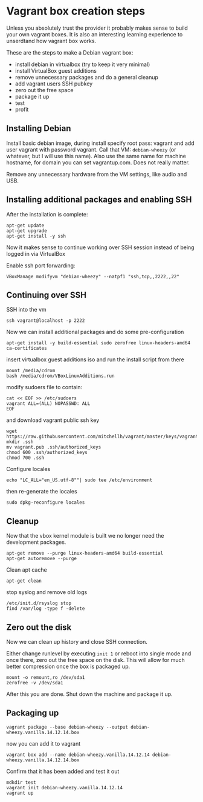 # Vagrant box creation steps

Unless you absolutely trust the provider it probably makes sense to build your own vagrant boxes. It is also an interesting learning experience to unserdtand how vagrant box works.

These are the steps to make a Debian vagrant box:

* install debian in virtualbox (try to keep it very minimal)
* install VirtualBox guest additions
* remove unnecessary packages and do a general cleanup
* add vagrant users SSH pubkey
* zero out the free space
* package it up
* test
* profit

## Installing Debian
Install basic debian image, during install specify root pass: vagrant and add user vagrant with password vagrant.
Call that VM: `debian-wheezy` (or whatever, but I will use this name).
Also use the same name for machine hostname, for domain you can set vagrantup.com. Does not really matter.

Remove any unnecessary hardware from the VM settings, like audio and USB.

## Installing additional packages and enabling SSH
After the installation is complete:
```
apt-get update 
apt-get upgrade 
apt-get install -y ssh 
```

Now it makes sense to continue working over SSH session instead of being logged in via VirtualBox

Enable ssh port forwarding:
```
VBoxManage modifyvm "debian-wheezy" --natpf1 "ssh,tcp,,2222,,22"
```

## Continuing over SSH

SSH into the vm
```
ssh vagrant@localhost -p 2222
```

Now we can install additional packages and do some pre-configuration

```
apt-get install -y build-essential sudo zerofree linux-headers-amd64 ca-certificates
```

insert virtualbox guest additions iso and run the install script from there

```
mount /media/cdrom 
bash /media/cdrom/VBoxLinuxAdditions.run
```

modify sudoers file to contain:

```
cat << EOF >> /etc/sudoers
vagrant ALL=(ALL) NOPASSWD: ALL
EOF
```
and download vagrant public ssh key

```
wget https://raw.githubusercontent.com/mitchellh/vagrant/master/keys/vagrant.pub
mkdir .ssh
mv vagrant.pub .ssh/authorized_keys
chmod 600 .ssh/authorized_keys
chmod 700 .ssh
```

Configure locales
```
echo "LC_ALL="en_US.utf-8""| sudo tee /etc/environment
```
then re-generate the locales
```
sudo dpkg-reconfigure locales
```

## Cleanup
Now that the vbox kernel module is built we no longer need the development packages.

```
apt-get remove --purge linux-headers-amd64 build-essential
apt-get autoremove --purge
```

Clean apt cache

```
apt-get clean
```

stop syslog and remove old logs

```
/etc/init.d/rsyslog stop
find /var/log -type f -delete
```
## Zero out the disk
Now we can clean up history and close SSH connection.

Either change runlevel by executing `init 1` or reboot into single mode and once there, zero out the free space on the disk. This will allow for much better compression once the box is packaged up.

```
mount -o remount,ro /dev/sda1
zerofree -v /dev/sda1 
```
After this you are done. Shut down the machine and package it up.

## Packaging up
```
vagrant package --base debian-wheezy --output debian-wheezy.vanilla.14.12.14.box
```
now you can add it to vagrant
```
vagrant box add --name debian-wheezy.vanilla.14.12.14 debian-wheezy.vanilla.14.12.14.box
```
Confirm that it has been added and test it out

```
mdkdir test
vagrant init debian-wheezy.vanilla.14.12.14
vagrant up
```


